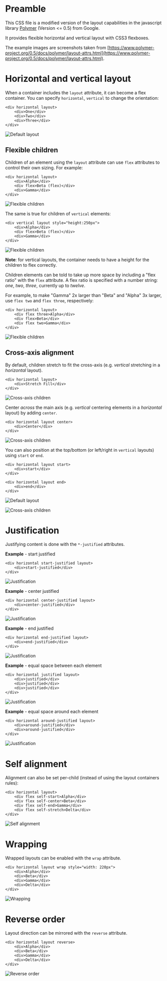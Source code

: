 # Preamble

This CSS file is a modified version of the layout capabilities in the javascript library [Polymer](https://www.polymer-project.org) (Version <= 0.5) from Google.

It provides flexible horizontal and vertical layout with CSS3 flexboxes.

The example images are screenshots taken from [https://www.polymer-project.org/0.5/docs/polymer/layout-attrs.html](https://www.polymer-project.org/0.5/docs/polymer/layout-attrs.html).

# Horizontal and vertical layout

When a container includes the `layout` attribute, it can become a flex container.
You can specify `horizontal`, `vertical` to change the orientation:

    <div horizontal layout>
        <div>One</div>
        <div>Two</div>
        <div>Three</div>
    </div>

![Default layout](screenshots/default.png)

## Flexible children

Children of an element using the `layout` attribute can use `flex` attributes to control their own sizing. For example:

    <div horizontal layout>
        <div>Alpha</div>
        <div flex>Beta (flex)</div>
        <div>Gamma</div>
    </div>

![Flexible children](screenshots/flexible_children_horizontal.png)

The same is true for children of `vertical` elements:

    <div vertical layout style="height:250px">
        <div>Alpha</div>
        <div flex>Beta (flex)</div>
        <div>Gamma</div>
    </div>

![Flexible children](screenshots/flexible_children_vertical.png)

**Note**: for vertical layouts, the container needs to have a height for the children to flex correctly.

Children elements can be told to take up more space by including a "flex ratio" with the `flex` attribute. A flex ratio is specified with a number string: _one_, _two_, _three_, currently up to _twelve_.

For example, to make "Gamma" 2x larger than "Beta" and "Alpha" 3x larger, use `flex two` and `flex three`, respectively:

    <div horizontal layout>
        <div flex three>Alpha</div>
        <div flex>Beta</div>
        <div flex two>Gamma</div>
    </div>

![Flexible children](screenshots/flexible_children_ratio.png)

## Cross-axis alignment

By default, children stretch to fit the cross-axis (e.g. _vertical_ stretching in a _horizontal_ layout).

    <div horizontal layout>
        <div>Stretch Fill</div>
    </div>

![Cross-axis children](screenshots/cross_axis_alignment_default.png)

Center _across_ the main axis (e.g. _vertical_ centering elements in a _horizontal_ layout)
by adding `center`.

    <div horizontal layout center>
        <div>Center</div>
    </div>

![Cross-axis children](screenshots/cross_axis_alignment_center.png)

You can also position at the top/bottom (or left/right in `vertical` layouts) using `start` or `end`.

    <div horizontal layout start>
        <div>start</div>
    </div>
    
    <div horizontal layout end>
        <div>end</div>
    </div>

![Default layout](screenshots/cross_axis_alignment_start.png)

![Cross-axis children](screenshots/cross_axis_alignment_end.png)

# Justification

Justifying content is done with the `*-justified` attributes.

**Example** - start justified

    <div horizontal start-justified layout>
        <div>start-justified</div>
    </div>

![Justification](screenshots/justification_start.png)

**Example** - center justified

    <div horizontal center-justified layout>
        <div>center-justified</div>
    </div>

![Justification](screenshots/justification_center.png)

**Example** - end justified

    <div horizontal end-justified layout>
        <div>end-justified</div>
    </div>

![Justification](screenshots/justification_justified.png)

**Example** - equal space between each element

    <div horizontal justified layout>
        <div>justified</div>
        <div>justified</div>
        <div>justified</div>
    </div>

![Justification](screenshots/justification_justified.png)

**Example** - equal space around each element

    <div horizontal around-justified layout>
        <div>around-justified</div>
        <div>around-justified</div>
    </div>

![Justification](screenshots/justification_around_justified.png)

# Self alignment

Alignment can also be set per-child (instead of using the layout containers rules):

    <div horizontal layout>
        <div flex self-start>Alpha</div>
        <div flex self-center>Beta</div>
        <div flex self-end>Gamma</div>
        <div flex self-stretch>Delta</div>
    </div>

![Self alignment](screenshots/self_alignment.png)

# Wrapping

Wrapped layouts can be enabled with the `wrap` attribute.

    <div horizontal layout wrap style="width: 220px">
        <div>Alpha</div>
        <div>Beta</div>
        <div>Gamma</div>
        <div>Delta</div>
    </div>

![Wrapping](screenshots/wrapping.png)

# Reverse order

Layout direction can be mirrored with the `reverse` attribute.

    <div horizontal layout reverse>
        <div>Alpha</div>
        <div>Beta</div>
        <div>Gamma</div>
        <div>Delta</div>
    </div>

![Reverse order](screenshots/reverse.png)
